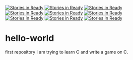 [![Stories in Ready](https://badge.waffle.io/insdieplanet/hello-world.png?label=ready&title=Ready)](https://waffle.io/insdieplanet/hello-world)
[![Stories in Ready](https://badge.waffle.io/christinapanto/hello-world.png?label=ready&title=Ready)](https://waffle.io/christinapanto/hello-world)
[![Stories in Ready](https://badge.waffle.io/caseybain/hello-world.png?label=ready&title=Ready)](https://waffle.io/caseybain/hello-world)
[![Stories in Ready](https://badge.waffle.io/caseybain/hello-world.png?label=ready&title=Ready)](https://waffle.io/caseybain/hello-world)
[![Stories in Ready](https://badge.waffle.io/caseybain/hello-world.png?label=ready&title=Ready)](https://waffle.io/caseybain/hello-world)
[![Stories in Ready](https://badge.waffle.io/christinapanto/hello-world.png?label=ready&title=Ready)](https://waffle.io/christinapanto/hello-world)
[![Stories in Ready](https://badge.waffle.io/christinapanto/hello-world.png?label=ready&title=Ready)](https://waffle.io/christinapanto/hello-world)
[![Stories in Ready](https://badge.waffle.io/christinapanto/hello-world.png?label=ready&title=Ready)](https://waffle.io/christinapanto/hello-world)
[![Stories in Ready](https://badge.waffle.io/christinapanto/hello-world.png?label=ready&title=Ready)](https://waffle.io/christinapanto/hello-world)
# hello-world
first repository
I am trying to learn C and write a game on C.
